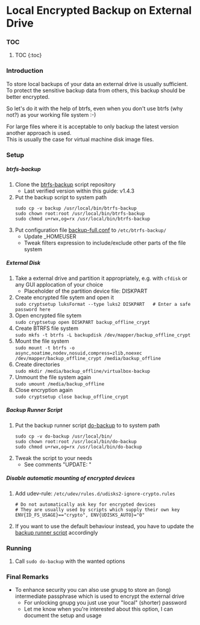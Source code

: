 Local Encrypted Backup on External Drive
=========================================


### TOC

1. TOC
{:toc}


### Introduction

To store local backups of your data an external drive is usually sufficient.  
To protect the sensitive backup data from others, this backup should be better
encrypted.

So let's do it with the help of btrfs, even when you don't use btrfs (why not?)
as your working file system :-)

For large files where it is acceptable to only backup the latest version
another approach is used.  
This is usually the case for virtual machine disk image files.


### Setup

##### btrfs-backup
1. Clone the [btrfs-backup](https://github.com/3coma3/btrfs-backup) script repository
   - Last verified version within this guide: v1.4.3
1. Put the backup script to system path
   ```
   sudo cp -v backup /usr/local/bin/btrfs-backup
   sudo chown root:root /usr/local/bin/btrfs-backup
   sudo chmod u+rwx,og=rx /usr/local/bin/btrfs-backup
   ```
1. Put configuration file [backup-full.conf](backup/backup-full.conf) to `/etc/btrfs-backup/`
   - Update _HOMEUSER
   - Tweak filters expression to include/exclude other parts of the file system

##### External Disk
1. Take a external drive and partition it appropriately, e.g. with `cfdisk` or any
   GUI applocation of your choice
   - Placeholder of the partition device file: DISKPART
1. Create encrypted file sytem and open it  
   `sudo cryptsetup luksFormat --type luks2 DISKPART   # Enter a safe password here`
1. Open encrypted file sytem  
   `sudo cryptsetup open DISKPART backup_offline_crypt`
1. Create BTRFS file system  
   `sudo mkfs -t btrfs -L backupdisk /dev/mapper/backup_offline_crypt`
1. Mount the file system  
   `sudo mount -t btrfs -o async,noatime,nodev,nosuid,compress=zlib,noexec /dev/mapper/backup_offline_crypt /media/backup_offline`
1. Create directories  
   `sudo mkdir /media/backup_offline/virtualbox-backup`
1. Unmount the file system again  
   `sudo umount /media/backup_offline`
1.  Close encryption again  
    `sudo cryptsetup close backup_offline_crypt`

##### Backup Runner Script
1. Put the backup runner script [do-backup](backup/do-backup) to to system path
   ```
   sudo cp -v do-backup /usr/local/bin/
   sudo chown root:root /usr/local/bin/do-backup
   sudo chmod u+rwx,og=rx /usr/local/bin/do-backup
   ```
1. Tweak the script to your needs
   - See comments "UPDATE: "

##### Disable automatic mounting of encrypted devices
1. Add udev-rule: `/etc/udev/rules.d/udisks2-ignore-crypto.rules`
   ```
   # Do not automatically ask key for encrypted devices
   # They are usually used by scripts which supply their own key
   ENV{ID_FS_USAGE}=="crypto", ENV{UDISKS_AUTO}="0"
   ```
1. If you want to use the default behaviour instead, you have to update the
   [backup runner script](backup/do-backup) accordingly


### Running
1. Call `sudo do-backup` with the wanted options


### Final Remarks
- To enhance security you can also use gnupg to store an (long) intermediate passphrase
  which is used to encrypt the external drive
  - For unlocking gnupg you just use your "local" (shorter) password
  - Let me know when you're interested about this option, I can document the setup and usage
